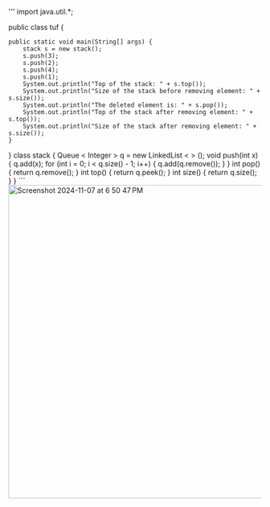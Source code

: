 '''
import java.util.*;

public class tuf {

    public static void main(String[] args) {
        stack s = new stack();
        s.push(3);
        s.push(2);
        s.push(4);
        s.push(1);
        System.out.println("Top of the stack: " + s.top());
        System.out.println("Size of the stack before removing element: " + s.size());
        System.out.println("The deleted element is: " + s.pop());
        System.out.println("Top of the stack after removing element: " + s.top());
        System.out.println("Size of the stack after removing element: " + s.size());
    }

}
class stack {
    Queue < Integer > q = new LinkedList < > ();
    void push(int x) {
        q.add(x);
        for (int i = 0; i < q.size() - 1; i++) {
            q.add(q.remove());
        }
    }
    int pop() {
        return q.remove();
    }
    int top() {
        return q.peek();
    }
    int size() {
        return q.size();
    }
    }
    ```
   <img width="624" alt="Screenshot 2024-11-07 at 6 50 47 PM" src="https://github.com/user-attachments/assets/95be61d3-80a0-40d5-aa40-77aadcb19411">
